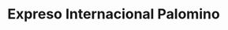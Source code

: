 ---
title: "Expreso Internacional Palomino"
url: /san-juan-de-miraflores/expreso-internacional-palomino/
shop: agencia de viajes
---